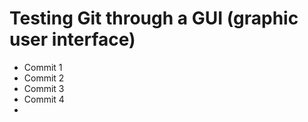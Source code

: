 # Testing Git through a GUI (graphic user interface)

- Commit 1
- Commit 2
- Commit 3
- Commit 4
- 
